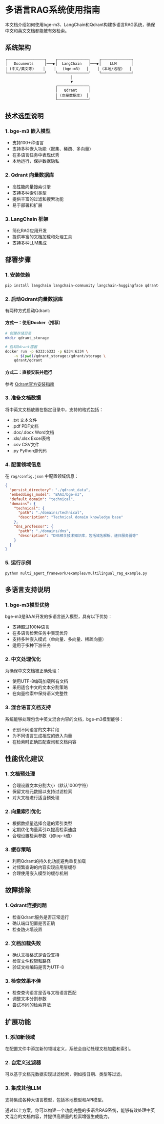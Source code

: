 # 多语言RAG系统使用指南

本文档介绍如何使用bge-m3、LangChain和Qdrant构建多语言RAG系统，确保中文和英文文档都能被有效检索。

## 系统架构

```
┌─────────────────┐    ┌──────────────┐    ┌──────────────┐
│   Documents     │───▶│  LangChain   │───▶│    LLM       │
│ (中文/英文等)    │    │   (bge-m3)   │    │ (本地/远程)   │
└─────────────────┘    └──────────────┘    └──────────────┘
                              │
                              ▼
                       ┌──────────────┐
                       │   Qdrant     │
                       │ (向量数据库)  │
                       └──────────────┘
```

## 技术选型说明

### 1. bge-m3 嵌入模型
- 支持100+种语言
- 支持多种嵌入功能（密集、稀疏、多向量）
- 在多语言任务中表现优秀
- 本地运行，保护数据隐私

### 2. Qdrant 向量数据库
- 高性能向量搜索引擎
- 支持多种索引类型
- 提供丰富的过滤和搜索功能
- 易于部署和扩展

### 3. LangChain 框架
- 简化RAG应用开发
- 提供丰富的文档加载和处理工具
- 支持多种LLM集成

## 部署步骤

### 1. 安装依赖

```bash
pip install langchain langchain-community langchain-huggingface qdrant-client sentence-transformers
```

### 2. 启动Qdrant向量数据库

有两种方式启动Qdrant:

#### 方式一：使用Docker（推荐）

```bash
# 创建存储目录
mkdir qdrant_storage

# 启动Qdrant容器
docker run -p 6333:6333 -p 6334:6334 \
    -v $(pwd)/qdrant_storage:/qdrant/storage \
    qdrant/qdrant
```

#### 方式二：直接安装并运行

参考 [Qdrant官方安装指南](https://qdrant.tech/documentation/install/)

### 3. 准备文档数据

将中英文文档放置在指定目录中，支持的格式包括：
- .txt 文本文件
- .pdf PDF文档
- .doc/.docx Word文档
- .xls/.xlsx Excel表格
- .csv CSV文件
- .py Python源代码

### 4. 配置领域信息

在 `rag/config.json` 中配置领域信息：

```json
{
  "persist_directory": "./qdrant_data",
  "embeddings_model": "BAAI/bge-m3",
  "default_domain": "technical",
  "domains": {
    "technical": {
      "path": "./domains/technical",
      "description": "Technical domain knowledge base"
    },
    "dns_professor": {
      "path": "./domains/dns",
      "description": "DNS相关技术知识库，包括域名解析、递归服务器等"
    }
  }
}
```

### 5. 运行示例

```bash
python multi_agent_framework/examples/multilingual_rag_example.py
```

## 多语言支持说明

### 1. bge-m3模型优势

bge-m3是BAAI开发的多语言嵌入模型，具有以下优势：
- 支持超过100种语言
- 在多语言检索任务中表现优异
- 支持多种嵌入模式（单向量、多向量、稀疏向量）
- 适用于多种下游任务

### 2. 中文处理优化

为确保中文文档被正确处理：
- 使用UTF-8编码加载所有文档
- 采用适合中文的文本分割策略
- 在向量检索中保持语义完整性

### 3. 混合语言文档支持

系统能够处理包含中英文混合内容的文档，bge-m3模型能够：
- 识别不同语言的文本片段
- 为不同语言生成相应的嵌入向量
- 在检索时正确匹配查询和文档内容

## 性能优化建议

### 1. 文档预处理
- 合理设置文本分割大小（默认1000字符）
- 保留文档元数据以支持过滤检索
- 对大文档进行适当预处理

### 2. 向量索引优化
- 根据数据量选择合适的索引类型
- 定期优化向量索引以提高检索速度
- 合理设置检索参数（如top-k值）

### 3. 缓存策略
- 利用Qdrant的持久化功能避免重复加载
- 对频繁查询的内容实现应用层缓存
- 合理使用嵌入模型的缓存机制

## 故障排除

### 1. Qdrant连接问题
- 检查Qdrant服务是否正常运行
- 确认端口配置是否正确
- 检查防火墙设置

### 2. 文档加载失败
- 确认文档格式是否受支持
- 检查文件权限和路径
- 验证文档编码是否为UTF-8

### 3. 检索效果不佳
- 检查查询语言是否与文档语言匹配
- 调整文本分割参数
- 尝试不同的检索算法

## 扩展功能

### 1. 添加新领域
在配置文件中添加新的领域定义，系统会自动处理文档加载和索引。

### 2. 自定义过滤器
可以基于文档元数据实现过滤检索，例如按日期、类型等过滤。

### 3. 集成其他LLM
支持集成各种大语言模型，包括本地模型和API模型。

通过以上方案，你可以构建一个功能完整的多语言RAG系统，能够有效处理中英文混合的文档内容，并提供高质量的检索增强生成能力。